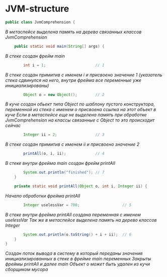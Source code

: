 # JVM-structure

```java
public class JvmComprehension {
```

_В метаспейсе выделена память на дерево связанных классов JvmComprehension_

```java
    public static void main(String[] args) {
```
    
_В стеке создан фрейм main_
    
```java
        int i = 1;                      // 1
```
        
_В стеке создан примитив с именем i и присвоено значение 1 (указатель стека сдвинулся на него, внутри фрейма все переменные уже инициализированы)_
        
```java
        Object o = new Object();        // 2
```
_В куче создан обьект типа Object по шаблону пустого конструктора, переменной из стека с именем o присвоена ссылка на этот объект в куче_
_Если в метаспейсе еще не выделена память  при обработке JvmComprehension на классы связанные с Object то это происходит сейчас_
        
```java
        Integer ii = 2;                 // 3
```
        
_В стеке создан примитив с именем ii и присвоено значение 2_
        
```java
        printAll(o, i, ii);             // 4
```
        
_В стеке внутри фрейма main создан фрейм printAll_

```java
        System.out.println("finished"); // 7
    }
```

```java
    private static void printAll(Object o, int i, Integer ii) {
```

_Начало обработки фрейма printAll_
    
```java
        Integer uselessVar = 700;                   // 5
```

_В стеке внутри фрейма printAll создана переменная с именем uselessVar_
_Так же в метаспейсе выделена память на дерево классов Integer_
        
```java
        System.out.println(o.toString() + i + ii);  // 6
    }
}
```
_Создан поток вывода в систему в который переданы значения инициализированных в стеке в фрейме main переменных_
_Закрыты фреймы printAll и далее main_
_Объект o может быть удален из кучи сборщиком мусора_
